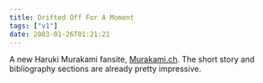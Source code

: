 ```yaml
---
title: Drifted Off For A Moment
tags: ["v1"]
date: 2003-01-26T01:21:21
---
```


A new Haruki Murakami fansite, [Murakami.ch][1]. The short story and bibliography sections are already pretty impressive.

[1]: http://www.murakami.ch/ "Murakami.ch"
